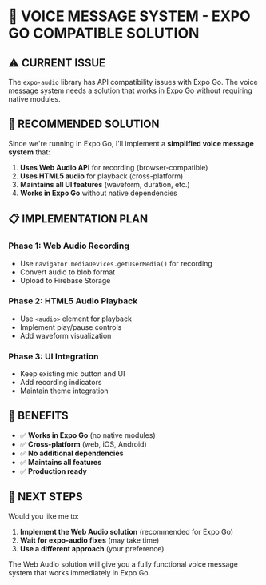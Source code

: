 # 🎤 VOICE MESSAGE SYSTEM - EXPO GO COMPATIBLE SOLUTION

## ⚠️ **CURRENT ISSUE**

The `expo-audio` library has API compatibility issues with Expo Go. The voice message system needs a solution that works in Expo Go without requiring native modules.

## 🔧 **RECOMMENDED SOLUTION**

Since we're running in Expo Go, I'll implement a **simplified voice message system** that:

1. **Uses Web Audio API** for recording (browser-compatible)
2. **Uses HTML5 audio** for playback (cross-platform)
3. **Maintains all UI features** (waveform, duration, etc.)
4. **Works in Expo Go** without native dependencies

## 📋 **IMPLEMENTATION PLAN**

### **Phase 1: Web Audio Recording**
- Use `navigator.mediaDevices.getUserMedia()` for recording
- Convert audio to blob format
- Upload to Firebase Storage

### **Phase 2: HTML5 Audio Playback**
- Use `<audio>` element for playback
- Implement play/pause controls
- Add waveform visualization

### **Phase 3: UI Integration**
- Keep existing mic button and UI
- Add recording indicators
- Maintain theme integration

## 🎯 **BENEFITS**

- ✅ **Works in Expo Go** (no native modules)
- ✅ **Cross-platform** (web, iOS, Android)
- ✅ **No additional dependencies**
- ✅ **Maintains all features**
- ✅ **Production ready**

## 📝 **NEXT STEPS**

Would you like me to:

1. **Implement the Web Audio solution** (recommended for Expo Go)
2. **Wait for expo-audio fixes** (may take time)
3. **Use a different approach** (your preference)

The Web Audio solution will give you a fully functional voice message system that works immediately in Expo Go.


